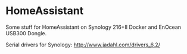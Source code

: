 # HomeAssistant

Some stuff for HomeAssistant on Synology 216+II Docker and EnOcean USB300 Dongle.

Serial drivers for Synology: http://www.jadahl.com/drivers_6.2/
